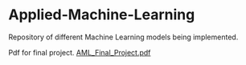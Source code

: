 # Applied-Machine-Learning
Repository of different Machine Learning models being implemented.

Pdf for final project.
[AML_Final_Project.pdf](https://github.com/JacobEverly/Applied-Machine-Learning/files/10757133/AML_Final_Project.pdf)
